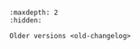 ```{include} ../../CHANGELOG.md
```

```{toctree}
:maxdepth: 2
:hidden:

Older versions <old-changelog>
```